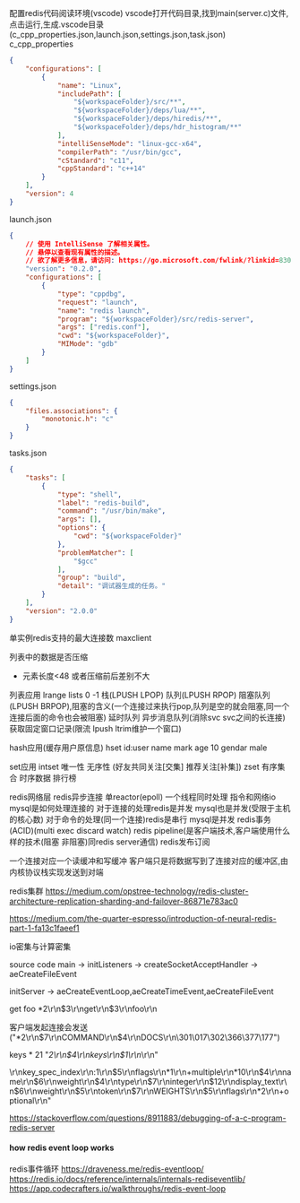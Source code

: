 配置redis代码阅读环境(vscode)
vscode打开代码目录,找到main(server.c)文件,点击运行,生成.vscode目录(c_cpp_properties.json,launch.json,settings.json,task.json)
c_cpp_properties
```json
{
    "configurations": [
        {
            "name": "Linux",
            "includePath": [
                "${workspaceFolder}/src/**",
                "${workspaceFolder}/deps/lua/**",
                "${workspaceFolder}/deps/hiredis/**",
                "${workspaceFolder}/deps/hdr_histogram/**"
            ],
            "intelliSenseMode": "linux-gcc-x64",
            "compilerPath": "/usr/bin/gcc",
            "cStandard": "c11",
            "cppStandard": "c++14"
        }
    ],
    "version": 4
}
```
launch.json
```json
{
    // 使用 IntelliSense 了解相关属性。 
    // 悬停以查看现有属性的描述。
    // 欲了解更多信息，请访问: https://go.microsoft.com/fwlink/?linkid=830387
    "version": "0.2.0",
    "configurations": [
        {
            "type": "cppdbg",
            "request": "launch",
            "name": "redis launch",
            "program": "${workspaceFolder}/src/redis-server",
            "args": ["redis.conf"],
            "cwd": "${workspaceFolder}",
            "MIMode": "gdb"
        }
    ]
}
```

settings.json
```json
{
    "files.associations": {
        "monotonic.h": "c"
    }
}
```

tasks.json
```json
{
    "tasks": [
        {
            "type": "shell",
            "label": "redis-build",
            "command": "/usr/bin/make",
            "args": [],
            "options": {
                "cwd": "${workspaceFolder}"
            },
            "problemMatcher": [
                "$gcc"
            ],
            "group": "build",
            "detail": "调试器生成的任务。"
        }
    ],
    "version": "2.0.0"
}
```

单实例redis支持的最大连接数 maxclient

列表中的数据是否压缩
- 元素长度<48 或者压缩前后差别不大

列表应用 lrange lists 0 -1
栈(LPUSH LPOP)
队列(LPUSH RPOP)
阻塞队列(LPUSH BRPOP),阻塞的含义(一个连接过来执行pop,队列是空的就会阻塞,同一个连接后面的命令也会被阻塞)
延时队列
异步消息队列(消除svc svc之间的长连接)
获取固定窗口记录(限流 lpush ltrim维护一个窗口)

hash应用(缓存用户原信息)
hset id:user name mark age 10 gendar male

set应用 intset  唯一性 无序性 (好友共同关注[交集] 推荐关注[补集])
zset 有序集合  时序数据 排行榜


redis网络层
redis异步连接 单reactor(epoll) 一个线程同时处理 指令和网络io mysql是如何处理连接的
对于连接的处理redis是并发 mysql也是并发(受限于主机的核心数)
对于命令的处理(同一个连接)redis是串行 mysql是并发
redis事务(ACID)(multi exec discard watch)
redis pipeline(是客户端技术,客户端使用什么样的技术(阻塞 非阻塞)同redis server通信)
redis发布订阅

一个连接对应一个读缓冲和写缓冲 客户端只是将数据写到了连接对应的缓冲区,由内核协议栈实现发送到对端

redis集群
https://medium.com/opstree-technology/redis-cluster-architecture-replication-sharding-and-failover-86871e783ac0

https://medium.com/the-quarter-espresso/introduction-of-neural-redis-part-1-fa13c1faeef1

io密集与计算密集



source code
main -> initListeners -> createSocketAcceptHandler -> aeCreateFileEvent

initServer -> aeCreateEventLoop,aeCreateTimeEvent,aeCreateFileEvent

get foo
*2\r\n$3\r\nget\r\n$3\r\nfoo\r\n

客户端发起连接会发送("*2\r\n$7\r\nCOMMAND\r\n$4\r\nDOCS\r\n\301\017\302\366\377\177")

keys *
21 "*2\r\n$4\r\nkeys\r\n$1\r\n*\r\n"

\r\nkey_spec_index\r\n:1\r\n$5\r\nflags\r\n*1\r\n+multiple\r\n*10\r\n$4\r\nname\r\n$6\r\nweight\r\n$4\r\ntype\r\n$7\r\ninteger\r\n$12\r\ndisplay_text\r\n$6\r\nweight\r\n$5\r\ntoken\r\n$7\r\nWEIGHTS\r\n$5\r\nflags\r\n*2\r\n+optional\r\n"

https://stackoverflow.com/questions/8911883/debugging-of-a-c-program-redis-server

#### how redis event loop works
redis事件循环
https://draveness.me/redis-eventloop/
https://redis.io/docs/reference/internals/internals-rediseventlib/
https://app.codecrafters.io/walkthroughs/redis-event-loop